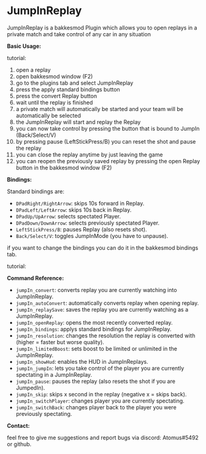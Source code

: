 # JumpInReplay
JumpInReplay is a bakkesmod Plugin which allows you to open replays in a private match and take control of any car in any situation

**Basic Usage:**

tutorial:

1. open a replay
2. open bakkesmod window (F2)
3. go to the plugins tab and select JumpInReplay
4. press the apply standard bindings button
5. press the convert Replay button
6. wait until the replay is finished
7. a private match will automatically be started and your team will be automatically be selected
8. the JumpInReplay will start and replay the Replay
9. you can now take control by pressing the button that is bound to JumpIn (Back/Select/V)
10. by pressing pause (LeftStickPress/B) you can reset the shot and pause the replay
11. you can close the replay anytime by just leaving the game
12. you can reopen the previously saved replay by pressing the open Replay button in the bakkesmod window (F2)

**Bindings:**

Standard bindings are:
- `DPadRight/RightArrow`: skips 10s forward in Replay.
- `DPadLeft/LeftArrow`: skips 10s back in Replay.
- `DPadUp/UpArrow`: selects spectated Player.
- `DPadDown/DownArrow`: selects previously spectated Player.
- `LeftStickPress/B`: pauses Replay (also resets shot).
- `Back/Select/V`: toggles JumpInMode (you have to unpause).

if you want to change the bindings you can do it in the bakkesmod bindings tab.

tutorial:

**Command Reference:**

- `jumpIn_convert`: converts replay you are currently watching into JumpInReplay.
- `jumpIn_autoConvert`: automatically converts replay when opening replay.
- `jumpIn_replaySave`: saves the replay you are currently watching as a JumpInReplay.
- `jumpIn_openReplay`: opens the most recently converted replay.
- `jumpIn_bindings`: applys standard bindings for JumpInReplay.
- `jumpIn_resolution`: changes the resolution the replay is converted with (higher = faster but worse quality).
- `jumpIn_limitedBoost`: sets boost to be limited or unlimited in the JumpInReplay.
- `jumpIn_showHud`: enables the HUD in JumpInReplays.
- `jumpIn_jumpIn`: lets you take control of the player you are currently spectating in a JumpInReplay.
- `jumpIn_pause`: pauses the replay (also resets the shot if you are JumpedIn).
- `jumpIn_skip`: skips x second in the replay (negative x = skips back).
- `jumpIn_switchPlayer`: changes player you are currently spectating.
- `jumpIn_switchBack`: changes player back to the player you were previously spectating.

**Contact:**

feel free to give me suggestions and report bugs via discord: Atomus#5492 or github.
